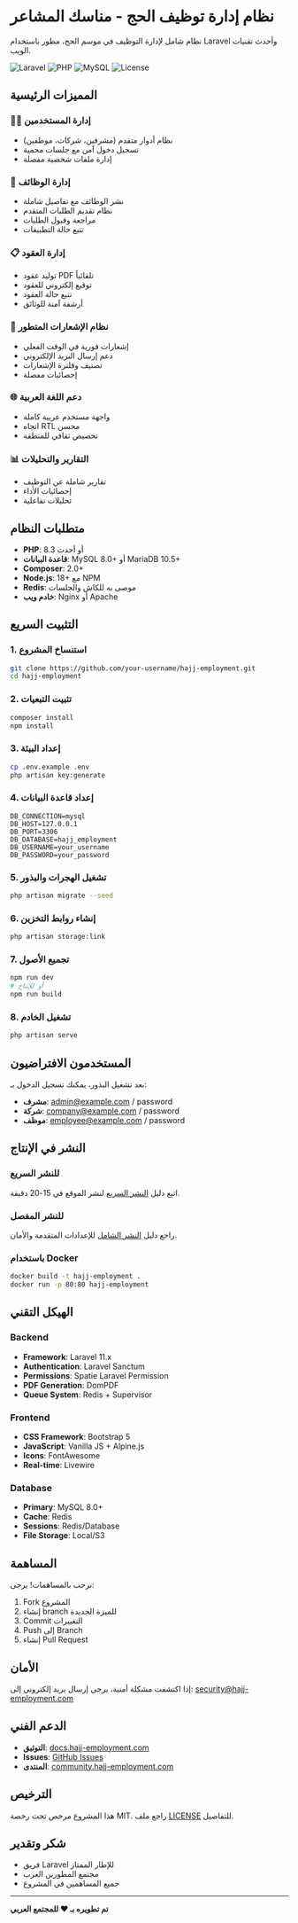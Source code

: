 # نظام إدارة توظيف الحج - مناسك المشاعر

نظام شامل لإدارة التوظيف في موسم الحج، مطور باستخدام Laravel وأحدث تقنيات الويب.

![Laravel](https://img.shields.io/badge/Laravel-11.x-red.svg)
![PHP](https://img.shields.io/badge/PHP-8.3+-blue.svg)
![MySQL](https://img.shields.io/badge/MySQL-8.0+-orange.svg)
![License](https://img.shields.io/badge/License-MIT-green.svg)

## المميزات الرئيسية

### 🧑‍💼 إدارة المستخدمين
- نظام أدوار متقدم (مشرفين، شركات، موظفين)
- تسجيل دخول آمن مع جلسات محمية
- إدارة ملفات شخصية مفصلة

### 💼 إدارة الوظائف
- نشر الوظائف مع تفاصيل شاملة
- نظام تقديم الطلبات المتقدم
- مراجعة وقبول الطلبات
- تتبع حالة التطبيقات

### 📋 إدارة العقود
- توليد عقود PDF تلقائياً
- توقيع إلكتروني للعقود
- تتبع حالة العقود
- أرشفة آمنة للوثائق

### 🔔 نظام الإشعارات المتطور
- إشعارات فورية في الوقت الفعلي
- دعم إرسال البريد الإلكتروني
- تصنيف وفلترة الإشعارات
- إحصائيات مفصلة

### 🌐 دعم اللغة العربية
- واجهة مستخدم عربية كاملة
- اتجاه RTL محسن
- تخصيص ثقافي للمنطقة

### 📊 التقارير والتحليلات
- تقارير شاملة عن التوظيف
- إحصائيات الأداء
- تحليلات تفاعلية

## متطلبات النظام

- **PHP**: 8.3 أو أحدث
- **قاعدة البيانات**: MySQL 8.0+ أو MariaDB 10.5+
- **Composer**: 2.0+
- **Node.js**: 18+ مع NPM
- **Redis**: موصى به للكاش والجلسات
- **خادم ويب**: Nginx أو Apache

## التثبيت السريع

### 1. استنساخ المشروع
```bash
git clone https://github.com/your-username/hajj-employment.git
cd hajj-employment
```

### 2. تثبيت التبعيات
```bash
composer install
npm install
```

### 3. إعداد البيئة
```bash
cp .env.example .env
php artisan key:generate
```

### 4. إعداد قاعدة البيانات
```env
DB_CONNECTION=mysql
DB_HOST=127.0.0.1
DB_PORT=3306
DB_DATABASE=hajj_employment
DB_USERNAME=your_username
DB_PASSWORD=your_password
```

### 5. تشغيل الهجرات والبذور
```bash
php artisan migrate --seed
```

### 6. إنشاء روابط التخزين
```bash
php artisan storage:link
```

### 7. تجميع الأصول
```bash
npm run dev
# أو للإنتاج
npm run build
```

### 8. تشغيل الخادم
```bash
php artisan serve
```

## المستخدمون الافتراضيون

بعد تشغيل البذور، يمكنك تسجيل الدخول بـ:

- **مشرف**: admin@example.com / password
- **شركة**: company@example.com / password  
- **موظف**: employee@example.com / password

## النشر في الإنتاج

### للنشر السريع
اتبع دليل [النشر السريع](QUICK_DEPLOY.md) لنشر الموقع في 15-20 دقيقة.

### للنشر المفصل
راجع دليل [النشر الشامل](DEPLOYMENT.md) للإعدادات المتقدمة والأمان.

### باستخدام Docker
```bash
docker build -t hajj-employment .
docker run -p 80:80 hajj-employment
```

## الهيكل التقني

### Backend
- **Framework**: Laravel 11.x
- **Authentication**: Laravel Sanctum
- **Permissions**: Spatie Laravel Permission
- **PDF Generation**: DomPDF
- **Queue System**: Redis + Supervisor

### Frontend  
- **CSS Framework**: Bootstrap 5
- **JavaScript**: Vanilla JS + Alpine.js
- **Icons**: FontAwesome
- **Real-time**: Livewire

### Database
- **Primary**: MySQL 8.0+
- **Cache**: Redis
- **Sessions**: Redis/Database
- **File Storage**: Local/S3

## المساهمة

نرحب بالمساهمات! يرجى:

1. Fork المشروع
2. إنشاء branch للميزة الجديدة
3. Commit التغييرات
4. Push إلى Branch
5. إنشاء Pull Request

## الأمان

إذا اكتشفت مشكلة أمنية، يرجى إرسال بريد إلكتروني إلى:
security@hajj-employment.com

## الدعم الفني

- **التوثيق**: [docs.hajj-employment.com](https://docs.hajj-employment.com)
- **Issues**: [GitHub Issues](https://github.com/your-username/hajj-employment/issues)
- **المنتدى**: [community.hajj-employment.com](https://community.hajj-employment.com)

## الترخيص

هذا المشروع مرخص تحت رخصة MIT. راجع ملف [LICENSE](LICENSE) للتفاصيل.

## شكر وتقدير

- فريق Laravel للإطار الممتاز
- مجتمع المطورين العرب
- جميع المساهمين في المشروع

---

**تم تطويره بـ ❤️ للمجتمع العربي**
